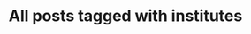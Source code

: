 ---
layout: tag
title: "All posts tagged with institutes"
permalink: /weblog/tags/institutes/
taxonomy: institutes
---